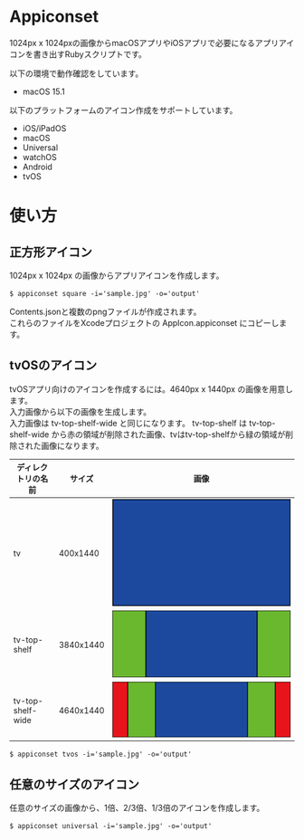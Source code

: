 # Appiconset

1024px x 1024pxの画像からmacOSアプリやiOSアプリで必要になるアプリアイコンを書き出すRubyスクリプトです。

以下の環境で動作確認をしています。  
* macOS 15.1

以下のプラットフォームのアイコン作成をサポートしています。
* iOS/iPadOS
* macOS
* Universal
* watchOS
* Android
* tvOS

# 使い方

## 正方形アイコン

1024px x 1024px の画像からアプリアイコンを作成します。

```
$ appiconset square -i='sample.jpg' -o='output'   
```

Contents.jsonと複数のpngファイルが作成されます。  
これらのファイルをXcodeプロジェクトの AppIcon.appiconset にコピーします。


## tvOSのアイコン

tvOSアプリ向けのアイコンを作成するには。4640px x 1440px の画像を用意します。  
入力画像から以下の画像を生成します。  
入力画像は tv-top-shelf-wide と同じになります。
tv-top-shelf は tv-top-shelf-wide から赤の領域が削除された画像、tvはtv-top-shelfから緑の領域が削除された画像になります。

| ディレクトリの名前 | サイズ | 画像 |
|--|--|--|
| tv | 400x1440 | ![tv](spec/output/tv/Icon@2x.png) |
| tv-top-shelf | 3840x1440 | ![tv-top-shelf](spec/output//tv-top-shelf/Icon@2x.png)|
| tv-top-shelf-wide | 4640x1440 |![tv-top-shelf-wide](spec/output//tv-top-shelf-wide/Icon@2x.png) |

```
$ appiconset tvos -i='sample.jpg' -o='output'   
```

## 任意のサイズのアイコン

任意のサイズの画像から、1倍、2/3倍、1/3倍のアイコンを作成します。

```
$ appiconset universal -i='sample.jpg' -o='output'   
```